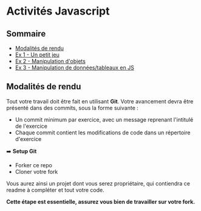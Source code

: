 # Activités Javascript



## Sommaire

- [Modalités de rendu](#modalités-de-rendu)
- [Ex 1 - Un petit jeu](exo_1/README.md#ex-1---un-petit-jeu)
- [Ex 2 - Manipulation d'objets](exo_2/README.md#ex-2---manipuler-des-objets)
- [Ex 3 - Manipulation de données/tableaux en JS](exo_3/README.md#ex-3---manipuler-des-objets-et-tableaux)


## Modalités de rendu

Tout votre travail doit être fait en utilisant **Git**. Votre avancement devra être présenté dans des commits, sous la forme suivante :

- Un commit minimum par exercice, avec un message reprenant l'intitulé de l'exercice
- Chaque commit contient les modifications de code dans un répertoire d'exercice

➡️ **Setup Git**

- Forker ce repo
- Cloner votre fork

Vous aurez ainsi un projet dont vous serez propriétaire, qui contiendra ce readme à compléter et tout votre code.

**Cette étape est essentielle, assurez vous bien de travailler sur votre fork.**